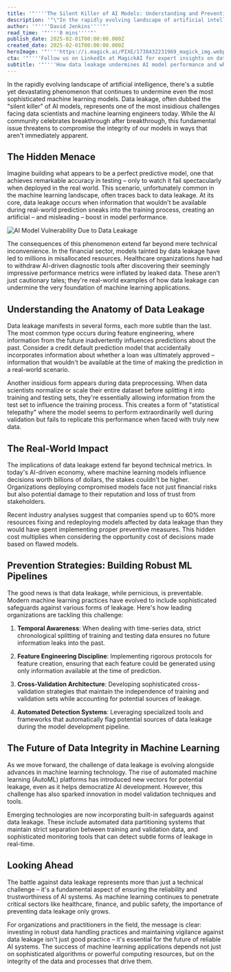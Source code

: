 ```yaml
---
title: '"''''The Silent Killer of AI Models: Understanding and Preventing Data Leakage in Machine Learning''''"'
description: '"\"In the rapidly evolving landscape of artificial intelligence, there\''''s a subtle yet devastating phenomenon that continues to undermine even the most sophisticated machine learning models. Data leakage, often dubbed the \\"silent killer\\" of AI models, represents one of the most insidious challenges facing data scientists and machine learning engineers today. While the AI community celebrates breakthrough after breakthrough, this fundamental issue threatens to compromise the integrity of our models in ways that aren\''''t immediately apparent.\""'
author: '"''''David Jenkins''''"'
read_time: '"''''8 mins''''"'
publish_date: 2025-02-01T00:00:00.000Z
created_date: 2025-02-01T00:00:00.000Z
heroImage: '"''''https://i.magick.ai/PIXE/1738432231969_magick_img.webp''''"'
cta: '"''''Follow us on LinkedIn at MagickAI for expert insights on data leakage prevention and other essential topics in machine learning.''''"'
subtitle: '"''''How data leakage undermines AI model performance and what you can do about it''''"'
---
```


In the rapidly evolving landscape of artificial intelligence, there's a subtle yet devastating phenomenon that continues to undermine even the most sophisticated machine learning models. Data leakage, often dubbed the "silent killer" of AI models, represents one of the most insidious challenges facing data scientists and machine learning engineers today. While the AI community celebrates breakthrough after breakthrough, this fundamental issue threatens to compromise the integrity of our models in ways that aren't immediately apparent.

## The Hidden Menace

Imagine building what appears to be a perfect predictive model, one that achieves remarkable accuracy in testing – only to watch it fail spectacularly when deployed in the real world. This scenario, unfortunately common in the machine learning landscape, often traces back to data leakage. At its core, data leakage occurs when information that wouldn't be available during real-world prediction sneaks into the training process, creating an artificial – and misleading – boost in model performance.

![AI Model Vulnerability Due to Data Leakage](https://i.magick.ai/PIXE/1738432231972_magick_img.webp)

The consequences of this phenomenon extend far beyond mere technical inconvenience. In the financial sector, models tainted by data leakage have led to millions in misallocated resources. Healthcare organizations have had to withdraw AI-driven diagnostic tools after discovering their seemingly impressive performance metrics were inflated by leaked data. These aren't just cautionary tales; they're real-world examples of how data leakage can undermine the very foundation of machine learning applications.

## Understanding the Anatomy of Data Leakage

Data leakage manifests in several forms, each more subtle than the last. The most common type occurs during feature engineering, where information from the future inadvertently influences predictions about the past. Consider a credit default prediction model that accidentally incorporates information about whether a loan was ultimately approved – information that wouldn't be available at the time of making the prediction in a real-world scenario.

Another insidious form appears during data preprocessing. When data scientists normalize or scale their entire dataset before splitting it into training and testing sets, they're essentially allowing information from the test set to influence the training process. This creates a form of "statistical telepathy" where the model seems to perform extraordinarily well during validation but fails to replicate this performance when faced with truly new data.

## The Real-World Impact

The implications of data leakage extend far beyond technical metrics. In today's AI-driven economy, where machine learning models influence decisions worth billions of dollars, the stakes couldn't be higher. Organizations deploying compromised models face not just financial risks but also potential damage to their reputation and loss of trust from stakeholders.

Recent industry analyses suggest that companies spend up to 60% more resources fixing and redeploying models affected by data leakage than they would have spent implementing proper preventive measures. This hidden cost multiplies when considering the opportunity cost of decisions made based on flawed models.

## Prevention Strategies: Building Robust ML Pipelines

The good news is that data leakage, while pernicious, is preventable. Modern machine learning practices have evolved to include sophisticated safeguards against various forms of leakage. Here's how leading organizations are tackling this challenge:

1. **Temporal Awareness**: When dealing with time-series data, strict chronological splitting of training and testing data ensures no future information leaks into the past.
   
2. **Feature Engineering Discipline**: Implementing rigorous protocols for feature creation, ensuring that each feature could be generated using only information available at the time of prediction.
   
3. **Cross-Validation Architecture**: Developing sophisticated cross-validation strategies that maintain the independence of training and validation sets while accounting for potential sources of leakage.

4. **Automated Detection Systems**: Leveraging specialized tools and frameworks that automatically flag potential sources of data leakage during the model development pipeline.

## The Future of Data Integrity in Machine Learning

As we move forward, the challenge of data leakage is evolving alongside advances in machine learning technology. The rise of automated machine learning (AutoML) platforms has introduced new vectors for potential leakage, even as it helps democratize AI development. However, this challenge has also sparked innovation in model validation techniques and tools.

Emerging technologies are now incorporating built-in safeguards against data leakage. These include automated data partitioning systems that maintain strict separation between training and validation data, and sophisticated monitoring tools that can detect subtle forms of leakage in real-time.

## Looking Ahead

The battle against data leakage represents more than just a technical challenge – it's a fundamental aspect of ensuring the reliability and trustworthiness of AI systems. As machine learning continues to penetrate critical sectors like healthcare, finance, and public safety, the importance of preventing data leakage only grows.

For organizations and practitioners in the field, the message is clear: investing in robust data handling practices and maintaining vigilance against data leakage isn't just good practice – it's essential for the future of reliable AI systems. The success of machine learning applications depends not just on sophisticated algorithms or powerful computing resources, but on the integrity of the data and processes that drive them.